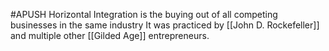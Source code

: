#APUSH
Horizontal Integration is the buying out of all competing businesses in the same industry It was practiced by [[John D. Rockefeller]] and multiple other [[Gilded Age]] entrepreneurs.